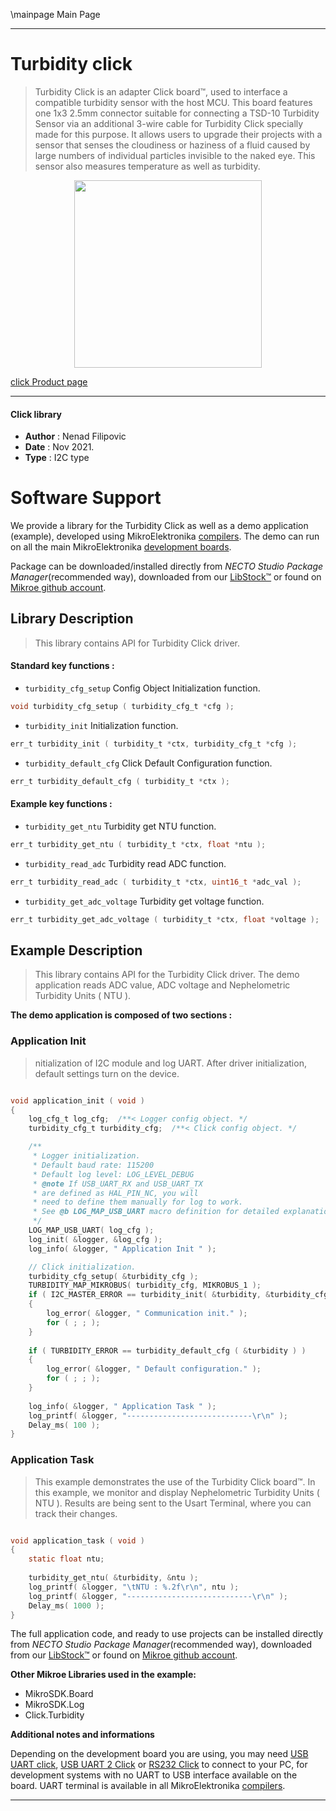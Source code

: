 \mainpage Main Page

---
# Turbidity click

> Turbidity Click is an adapter Click board™, used to interface a compatible turbidity sensor with the host MCU. This board features one 1x3 2.5mm connector suitable for connecting a TSD-10 Turbidity Sensor via an additional 3-wire cable for Turbidity Click specially made for this purpose. It allows users to upgrade their projects with a sensor that senses the cloudiness or haziness of a fluid caused by large numbers of individual particles invisible to the naked eye. This sensor also measures temperature as well as turbidity.

<p align="center">
  <img src="https://download.mikroe.com/images/click_for_ide/turbidity_click.png" height=300px>
</p>

[click Product page](https://www.mikroe.com/turbidity-click)

---


#### Click library

- **Author**        : Nenad Filipovic
- **Date**          : Nov 2021.
- **Type**          : I2C type


# Software Support

We provide a library for the Turbidity Click
as well as a demo application (example), developed using MikroElektronika
[compilers](https://www.mikroe.com/necto-studio).
The demo can run on all the main MikroElektronika [development boards](https://www.mikroe.com/development-boards).

Package can be downloaded/installed directly from *NECTO Studio Package Manager*(recommended way), downloaded from our [LibStock&trade;](https://libstock.mikroe.com) or found on [Mikroe github account](https://github.com/MikroElektronika/mikrosdk_click_v2/tree/master/clicks).

## Library Description

> This library contains API for Turbidity Click driver.

#### Standard key functions :

- `turbidity_cfg_setup` Config Object Initialization function.
```c
void turbidity_cfg_setup ( turbidity_cfg_t *cfg );
```

- `turbidity_init` Initialization function.
```c
err_t turbidity_init ( turbidity_t *ctx, turbidity_cfg_t *cfg );
```

- `turbidity_default_cfg` Click Default Configuration function.
```c
err_t turbidity_default_cfg ( turbidity_t *ctx );
```

#### Example key functions :

- `turbidity_get_ntu` Turbidity get NTU function.
```c
err_t turbidity_get_ntu ( turbidity_t *ctx, float *ntu );
```

- `turbidity_read_adc` Turbidity read ADC function.
```c
err_t turbidity_read_adc ( turbidity_t *ctx, uint16_t *adc_val );
```

- `turbidity_get_adc_voltage` Turbidity get voltage function.
```c
err_t turbidity_get_adc_voltage ( turbidity_t *ctx, float *voltage );
```

## Example Description

> This library contains API for the Turbidity Click driver.
> The demo application reads ADC value, ADC voltage and 
> Nephelometric Turbidity Units ( NTU ).

**The demo application is composed of two sections :**

### Application Init

> nitialization of I2C module and log UART.
> After driver initialization, default settings turn on the device.

```c

void application_init ( void ) 
{
    log_cfg_t log_cfg;  /**< Logger config object. */
    turbidity_cfg_t turbidity_cfg;  /**< Click config object. */

    /** 
     * Logger initialization.
     * Default baud rate: 115200
     * Default log level: LOG_LEVEL_DEBUG
     * @note If USB_UART_RX and USB_UART_TX 
     * are defined as HAL_PIN_NC, you will 
     * need to define them manually for log to work. 
     * See @b LOG_MAP_USB_UART macro definition for detailed explanation.
     */
    LOG_MAP_USB_UART( log_cfg );
    log_init( &logger, &log_cfg );
    log_info( &logger, " Application Init " );

    // Click initialization.
    turbidity_cfg_setup( &turbidity_cfg );
    TURBIDITY_MAP_MIKROBUS( turbidity_cfg, MIKROBUS_1 );
    if ( I2C_MASTER_ERROR == turbidity_init( &turbidity, &turbidity_cfg ) ) 
    {
        log_error( &logger, " Communication init." );
        for ( ; ; );
    }
    
    if ( TURBIDITY_ERROR == turbidity_default_cfg ( &turbidity ) )
    {
        log_error( &logger, " Default configuration." );
        for ( ; ; );
    }
    
    log_info( &logger, " Application Task " );
    log_printf( &logger, "----------------------------\r\n" );
    Delay_ms( 100 );
}

```

### Application Task

> This example demonstrates the use of the Turbidity Click board™.
> In this example, we monitor and display Nephelometric Turbidity Units ( NTU ).
> Results are being sent to the Usart Terminal, where you can track their changes.

```c

void application_task ( void ) 
{
    static float ntu;
    
    turbidity_get_ntu( &turbidity, &ntu );
    log_printf( &logger, "\tNTU : %.2f\r\n", ntu );
    log_printf( &logger, "----------------------------\r\n" );
    Delay_ms( 1000 );
}

```

The full application code, and ready to use projects can be installed directly from *NECTO Studio Package Manager*(recommended way), downloaded from our [LibStock&trade;](https://libstock.mikroe.com) or found on [Mikroe github account](https://github.com/MikroElektronika/mikrosdk_click_v2/tree/master/clicks).

**Other Mikroe Libraries used in the example:**

- MikroSDK.Board
- MikroSDK.Log
- Click.Turbidity

**Additional notes and informations**

Depending on the development board you are using, you may need
[USB UART click](https://www.mikroe.com/usb-uart-click),
[USB UART 2 Click](https://www.mikroe.com/usb-uart-2-click) or
[RS232 Click](https://www.mikroe.com/rs232-click) to connect to your PC, for
development systems with no UART to USB interface available on the board. UART
terminal is available in all MikroElektronika
[compilers](https://shop.mikroe.com/compilers).

---
